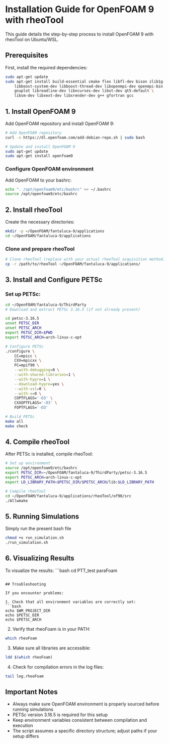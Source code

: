 # Installation Guide for OpenFOAM 9 with rheoTool

This guide details the step-by-step process to install OpenFOAM 9 with rheoTool on Ubuntu/WSL.

## Prerequisites

First, install the required dependencies:
```bash
sudo apt-get update
sudo apt-get install build-essential cmake flex libfl-dev bison zlib1g-dev \
    libboost-system-dev libboost-thread-dev libopenmpi-dev openmpi-bin \
    gnuplot libreadline-dev libncurses-dev libxt-dev qt5-default \
    libsm-dev libxext-dev libxrender-dev g++ gfortran gcc
```

## 1. Install OpenFOAM 9

Add OpenFOAM repository and install OpenFOAM 9:
```bash
# Add OpenFOAM repository
curl -s https://dl.openfoam.com/add-debian-repo.sh | sudo bash

# Update and install OpenFOAM 9
sudo apt-get update
sudo apt-get install openfoam9
```

### Configure OpenFOAM environment
Add OpenFOAM to your bashrc:
```bash
echo ". /opt/openfoam9/etc/bashrc" >> ~/.bashrc
source /opt/openfoam9/etc/bashrc
```

## 2. Install rheoTool

Create the necessary directories:
```bash
mkdir -p ~/OpenFOAM/fantaluca-9/applications
cd ~/OpenFOAM/fantaluca-9/applications
```

### Clone and prepare rheoTool
```bash
# Clone rheoTool (replace with your actual rheoTool acquisition method)
cp -r /path/to/rheoTool ~/OpenFOAM/fantaluca-9/applications/
```

## 3. Install and Configure PETSc

### Set up PETSc:
```bash
cd ~/OpenFOAM/fantaluca-9/ThirdParty
# Download and extract PETSc 3.16.5 (if not already present)

cd petsc-3.16.5
unset PETSC_DIR
unset PETSC_ARCH
export PETSC_DIR=$PWD
export PETSC_ARCH=arch-linux-c-opt

# Configure PETSc
./configure \
    CC=mpicc \
    CXX=mpicxx \
    FC=mpif90 \
    --with-debugging=0 \
    --with-shared-libraries=1 \
    --with-hypre=1 \
    --download-hypre=yes \
    --with-ssl=0 \
    --with-x=0 \
    COPTFLAGS='-O3' \
    CXXOPTFLAGS='-O3' \
    FOPTFLAGS='-O3'

# Build PETSc
make all
make check
```

## 4. Compile rheoTool

After PETSc is installed, compile rheoTool:
```bash
# Set up environment
source /opt/openfoam9/etc/bashrc
export PETSC_DIR=~/OpenFOAM/fantaluca-9/ThirdParty/petsc-3.16.5
export PETSC_ARCH=arch-linux-c-opt
export LD_LIBRARY_PATH=$PETSC_DIR/$PETSC_ARCH/lib:$LD_LIBRARY_PATH

# Compile rheoTool
cd ~/OpenFOAM/fantaluca-9/applications/rheoTool/of90/src
./Allwmake
```

## 5. Running Simulations

Simply run the present bash file
```bash
chmod +x run_simulation.sh
./run_simulation.sh
```

## 6. Visualizing Results

To visualize the results:
´´´bash
cd PTT_test
paraFoam
```

## Troubleshooting

If you encounter problems:

1. Check that all environment variables are correctly set:
```bash
echo $WM_PROJECT_DIR
echo $PETSC_DIR
echo $PETSC_ARCH
```

2. Verify that rheoFoam is in your PATH:
```bash
which rheoFoam
```

3. Make sure all libraries are accessible:
```bash
ldd $(which rheoFoam)
```

4. Check for compilation errors in the log files:
```bash
tail log.rheoFoam
```

## Important Notes

- Always make sure OpenFOAM environment is properly sourced before running simulations
- PETSc version 3.16.5 is required for this setup
- Keep environment variables consistent between compilation and execution
- The script assumes a specific directory structure; adjust paths if your setup differs